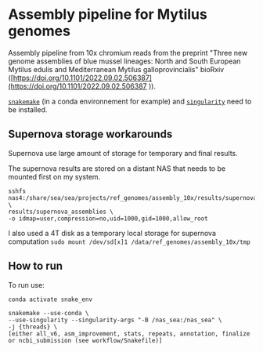 # Assembly pipeline for Mytilus genomes

Assembly pipeline from 10x chromium reads from the preprint
"Three new genome assemblies of blue mussel lineages: North and South European Mytilus edulis and Mediterranean Mytilus galloprovincialis" bioRxiv ([https://doi.org/10.1101/2022.09.02.506387](https://doi.org/10.1101/2022.09.02.506387 )).

[`snakemake`](https://snakemake.readthedocs.io/en/stable/) (in a conda environnement for example) and 
[`singularity`](https://github.com/hpcng/singularity) need to be installed.

## Supernova storage workarounds

Supernova use large amount of storage for temporary and final results.

The supernova results are stored on a distant NAS that needs to be mounted first on my system.
```
sshfs nas4:/share/sea/sea/projects/ref_genomes/assembly_10x/results/supernova_assemblies \
results/supernova_assemblies \
-o idmap=user,compression=no,uid=1000,gid=1000,allow_root
```

I also used a 4T disk as a temporary local storage for supernova computation
`sudo mount /dev/sd[x]1 /data/ref_genomes/assembly_10x/tmp`


## How to run

To run use:
```
conda activate snake_env

snakemake --use-conda \
--use-singularity --singularity-args "-B /nas_sea:/nas_sea" \
-j {threads} \
[either all_v6, asm_improvement, stats, repeats, annotation, finalize or ncbi_submission (see workflow/Snakefile)]
```

